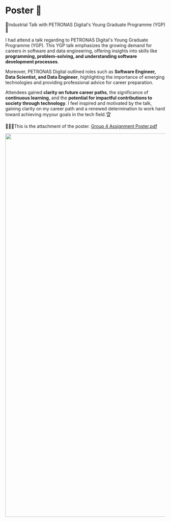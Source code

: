 # Poster 📇
👾Industrial Talk with PETRONAS Digital's Young Graduate Programme (YGP)🤖

I had attend a talk regarding to PETRONAS Digital's Young Graduate Programme (YGP). This YGP talk emphasizes the growing demand for careers in software and data engineering, offering insights into skills like **programming, problem-solving, and understanding software development processes**.

Moreover, PETRONAS Digital outlined roles such as **Software Engineer, Data Scientist, and Data Engineer**, highlighting the importance of emerging technologies and providing professional advice for career preparation. 

Attendees gained **clarity on future career paths**, the significance of **continuous learning**, and the **potential for impactful contributions to society through technology**.
I feel inspired and motivated by the talk, gaining clarity on my career path and a renewed determination to work hard toward achieving myyour goals in the tech field.🏆

💁🏻‍♀️This is the attachment of the poster. [Group 4 Assignment Poster.pdf](https://github.com/user-attachments/files/18341891/Group.4.Assignment.Poster.pdf)

<p align="center">
  <img src = "https://github.com/user-attachments/assets/23c3adc0-abb5-47ff-85f1-9d1e7a702d1d" width="800" height="1200"/>
</p>
